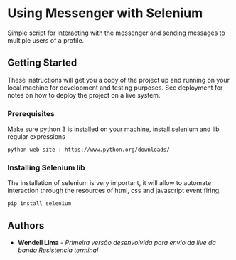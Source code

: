 # Using Messenger with Selenium


Simple script for interacting with the messenger and sending messages to multiple users of a profile.

## Getting Started

These instructions will get you a copy of the project up and running on your local machine for development and testing purposes. See deployment for notes on how to deploy the project on a live system.

### Prerequisites


Make sure python 3 is installed on your machine, install selenium and lib regular expressions

```
python web site : https://www.python.org/downloads/
```

### Installing Selenium lib


The installation of selenium is very important, it will allow to automate interaction through the resources of html, css and javascript event firing.

```
pip install selenium
```


## Authors

* **Wendell Lima** - *Primeira versão desenvolvida para envio da live da banda Resistencia terminal* 

